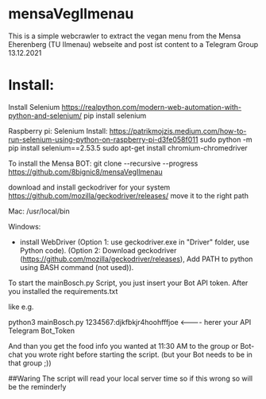 # mensaVegIlmenau
This is a simple webcrawler to extract the vegan menu from the Mensa Eherenberg (TU Ilmenau) webseite and post ist content to a Telegram Group
13.12.2021

# Install:
Install Selenium https://realpython.com/modern-web-automation-with-python-and-selenium/		pip install selenium

Raspberry pi:
Selenium Install:
https://patrikmojzis.medium.com/how-to-run-selenium-using-python-on-raspberry-pi-d3fe058f011
sudo python -m pip install selenium==2.53.5
sudo apt-get install chromium-chromedriver

To install the Mensa BOT:
git clone --recursive --progress https://github.com/8bignic8/mensaVegIlmenau

download and install geckodriver for your system
https://github.com/mozilla/geckodriver/releases/
move it to the right path

Mac:
/usr/local/bin

Windows:
- install WebDriver (Option 1: use geckodriver.exe in "Driver" folder, use Python code).
					(Option 2: Download geckodriver (https://github.com/mozilla/geckodriver/releases), Add PATH to python using BASH command (not used)).

To start the mainBosch.py Script, you just insert your Bot API token. After you installed the requirements.txt

like e.g.

python3 mainBosch.py 1234567:djkfbkjr4hoohfffjoe <---- herer your API Telegram Bot_Token

And than you get the food info you wanted at 11:30 AM to the group or Bot-chat you wrote right before starting the script. (but your Bot needs to be in that group ;))


##Waring
The script will read your local server time so if this wrong so will be the reminder!y
